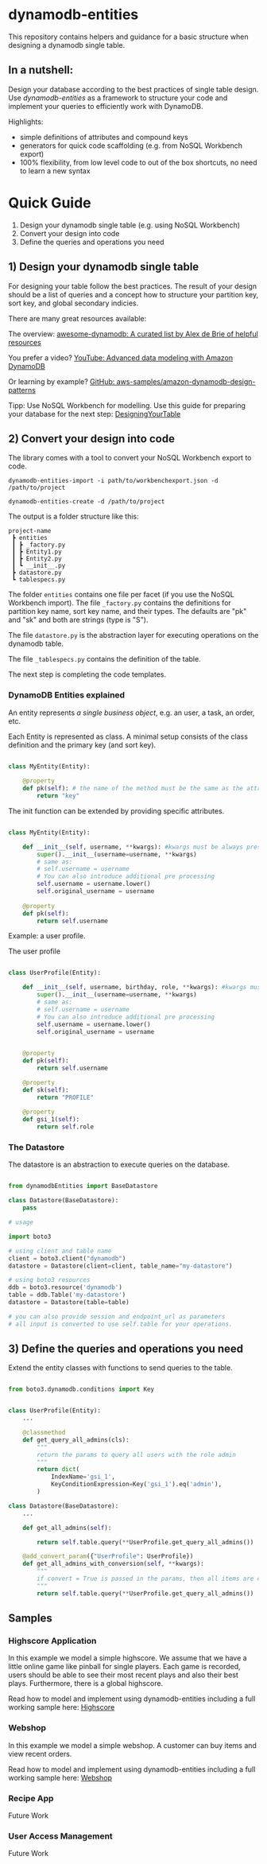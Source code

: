 # dynamodb-entities

This repository contains helpers and guidance for a basic structure when designing a dynamodb single table.


## In a nutshell:

Design your database according to the best practices of single table design. Use _dynamodb-entities_ as a framework to structure your code and implement your queries to efficiently work with DynamoDB.

Highlights:
- simple definitions of attributes and compound keys
- generators for quick code scaffolding (e.g. from NoSQL Workbench export)
- 100% flexibility, from low level code to out of the box shortcuts, no need to learn a new syntax

# Quick Guide

1) Design your dynamodb single table (e.g. using NoSQL Workbench)
2) Convert your design into code
3) Define the queries and operations you need

## 1) Design your dynamodb single table

For designing your table follow the best practices. The result of your design should be a list of queries and a concept how to structure your partition key, sort key, and global secondary indicies. 

There are many great resources available:

The overview:
[awesome-dynamodb: A curated list by Alex de Brie of helpful resources](https://github.com/alexdebrie/awesome-dynamodb)

You prefer a video? [YouTube: Advanced data modeling with Amazon DynamoDB](https://www.youtube.com/watch?v=PVUofrFiS_A)

Or learning by example? [GitHub: aws-samples/amazon-dynamodb-design-patterns](https://github.com/aws-samples/amazon-dynamodb-design-patterns)

Tipp: Use NoSQL Workbench for modelling. Use this guide for preparing your database for the next step: [DesigningYourTable](./DesigningYourTable.md)


## 2) Convert your design into code



The library comes with a tool to convert your NoSQL Workbench export to code.

`dynamodb-entities-import -i path/to/workbenchexport.json -d /path/to/project`

`dynamodb-entities-create -d /path/to/project`

The output is a folder structure like this:

```
project-name
 ┣ entities
 ┃ ┣ _factory.py
 ┃ ┣ Entity1.py
 ┃ ┣ Entity2.py
 ┃ ┗ __init__.py
 ┣ datastore.py
 ┗ tablespecs.py
 ```

The folder `entities` contains one file per facet (if you use the NoSQL Workbench import). The file `_factory.py` contains the definitions for partition key name, sort key name, and their types. The defaults are "pk" and "sk" and both are strings (type is "S").

The file `datastore.py` is the abstraction layer for executing operations on the dynamodb table.

The file `_tablespecs.py` contains the definition of the table.



The next step is completing the code templates.

### DynamoDB Entities explained

An entity represents _a single business object_, e.g. an user, a task, an order, etc. 

Each Entity is represented as class. A minimal setup consists of the class definition and the primary key (and sort key).

```python

class MyEntity(Entity):
    
    @property
    def pk(self): # the name of the method must be the same as the attribute name of the partition key
        return "key"

```

The init function can be extended by providing specific attributes.

```python

class MyEntity(Entity):

    def __init__(self, username, **kwargs): #kwargs must be always present
        super().__init__(username=username, **kwargs)
        # same as:
        # self.username = username
        # You can also introduce additional pre processing
        self.username = username.lower()
        self.original_username = username
    
    @property
    def pk(self):
        return self.username

```

Example: a user profile.

The user profile 

```python

class UserProfile(Entity):

    def __init__(self, username, birthday, role, **kwargs): #kwargs must be always present
        super().__init__(username=username, **kwargs)
        # same as:
        # self.username = username
        # You can also introduce additional pre processing
        self.username = username.lower()
        self.original_username = username

    
    @property
    def pk(self):
        return self.username

    @property
    def sk(self):
        return "PROFILE"
    
    @property
    def gsi_1(self):
        return self.role


```


### The Datastore

The datastore is an abstraction to execute queries on the database.


```python

from dynamodbEntities import BaseDatastore

class Datastore(BaseDatastore):
    pass

# usage

import boto3

# using client and table name
client = boto3.client("dynamodb")
datastore = Datastore(client=client, table_name="my-datastore")

# using boto3 resources
ddb = boto3.resource('dynamodb')
table = ddb.Table('my-datastore')
datastore = Datastore(table=table)

# you can also provide session and endpoint_url as parameters
# all input is converted to use self.table for your operations.

```



## 3) Define the queries and operations you need

Extend the entity classes with functions to send queries to the table.

```python

from boto3.dynamodb.conditions import Key


class UserProfile(Entity):
    ...

    @classmethod
    def get_query_all_admins(cls):
        """
        return the params to query all users with the role admin
        """
        return dict(
            IndexName='gsi_1',
            KeyConditionExpression=Key('gsi_1').eq('admin'),
        )

class Datastore(BaseDatastore):
    ...

    def get_all_admins(self):

        return self.table.query(**UserProfile.get_query_all_admins())

    @add_convert_param({"UserProfile": UserProfile})
    def get_all_admins_with_conversion(self, **kwargs):
        """
        if convert = True is passed in the params, then all items are converted to UserProfile instances
        """
        return self.table.query(**UserProfile.get_query_all_admins())

```


## Samples

### Highscore Application

In this example we model a simple highscore. We assume that we have a little online game like pinball for single players. Each game is recorded, users should be able to see their most recent plays and also their best plays. Furthermore, there is a global highscore.

Read how to model and implement using dynamodb-entities including a full working sample here: [Highscore](./examples/highscore/README.md)


### Webshop

In this example we model a simple webshop. A customer can buy items and view recent orders.

Read how to model and implement using dynamodb-entities including a full working sample here: [Webshop](./examples/webshop/README.md)

### Recipe App

Future Work

### User Access Management

Future Work
